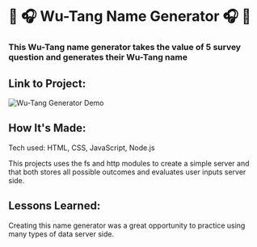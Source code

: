 # 🎤 🎧 Wu-Tang Name Generator 🎧 🎤


### This Wu-Tang name generator takes the value of 5 survey question and generates their Wu-Tang name

## Link to Project: 

![Wu-Tang Generator Demo](https://github.com/cat-goncalves/wu-tang-generator-bootcamp/blob/answer/css/wu-tang-generator-demo.gif?raw=true)

## How It's Made:
Tech used: HTML, CSS, JavaScript, Node.js

This projects uses the fs and http modules to create a simple server and that both stores all possible outcomes and evaluates user inputs server side.


## Lessons Learned:
Creating this name generator was a great opportunity to practice using many types of data server side. 

